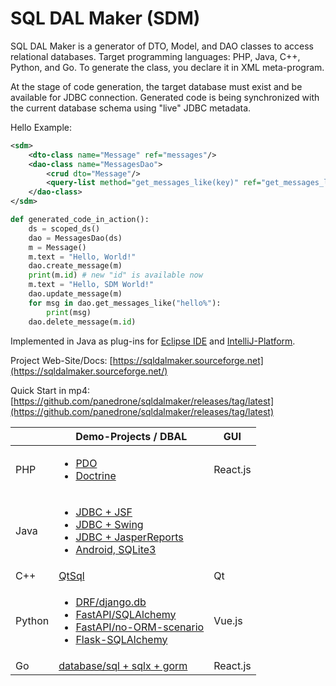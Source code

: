 # SQL DAL Maker (SDM)

SQL DAL Maker is a generator of DTO, Model, and DAO classes to access relational databases. Target
programming languages: PHP, Java, C++, Python, and Go. To generate the class, you declare it in XML meta-program. 

At the stage of code generation, the target database must exist and be available for JDBC connection.
Generated code is being synchronized with the current database schema using "live" JDBC metadata.

Hello Example:


```xml
<sdm>
    <dto-class name="Message" ref="messages"/>
    <dao-class name="MessagesDao">
        <crud dto="Message"/>
        <query-list method="get_messages_like(key)" ref="get_messages_like.sql"/>
    </dao-class>
</sdm>
```

```python
def generated_code_in_action():
    ds = scoped_ds()
    dao = MessagesDao(ds)
    m = Message()
    m.text = "Hello, World!"
    dao.create_message(m)
    print(m.id) # new "id" is available now
    m.text = "Hello, SDM World!"
    dao.update_message(m)
    for msg in dao.get_messages_like("hello%"):
        print(msg)
    dao.delete_message(m.id)
```

Implemented in Java as plug-ins for [Eclipse IDE](http://marketplace.eclipse.org/content/sql-dal-maker) and
[IntelliJ-Platform](http://plugins.jetbrains.com/plugin/7092).

Project Web-Site/Docs: [https://sqldalmaker.sourceforge.net](https://sqldalmaker.sourceforge.net/)

Quick Start in
mp4: [https://github.com/panedrone/sqldalmaker/releases/tag/latest](https://github.com/panedrone/sqldalmaker/releases/tag/latest)

|        | Demo-Projects / DBAL                                                                                                                                                                                                                                                                                                                                                                  | GUI      |
|--------|---------------------------------------------------------------------------------------------------------------------------------------------------------------------------------------------------------------------------------------------------------------------------------------------------------------------------------------------------------------------------------------|----------|
| PHP    | <ul><li>[PDO](https://github.com/panedrone/sdm_demo_php_todolist)</li><li>[Doctrine](https://github.com/panedrone/sdm_demo_todolist_php_doctrine)</li></ul>                                                                                                                                                                                                                           | React.js |
| Java   | <ul><li>[JDBC + JSF](https://github.com/panedrone/sdm_demo_jsf_todolist)</li><li>[JDBC + Swing](https://github.com/panedrone/sdm_demo_java_jdbc_swing_thesaurus_sqlite3)</li><li>[JDBC + JasperReports](https://github.com/panedrone/sdm_demo_jasper_reports_northwindEF)</li><li>[Android, SQLite3](https://github.com/panedrone/sdm_demo_android_thesaurus)</li><ul>                |          |
| C++    | [QtSql](https://github.com/panedrone/sdm_demo_qt6_thesaurus)                                                                                                                                                                                                                                                                                                                          | Qt       |
| Python | <ul><li>[DRF/django.db](https://github.com/panedrone/sdm_demo_todolist_django)</li><li>[FastAPI/SQLAlchemy](https://github.com/panedrone/sdm_demo_todolist_fastapi_sqlalchemy)</li><li>[FastAPI/no-ORM-scenario](https://github.com/panedrone/sdm_demo_fastapi_no_orm_scenario)</li><li>[Flask-SQLAlchemy](https://github.com/panedrone/sdm_demo_todolist_flask_sqlalchemy)</li></ul> | Vue.js   |
| Go     | [database/sql + sqlx + gorm](https://github.com/panedrone/sdm_todolist_golang_react_js_spa)                                                                                                                                                                                                                                                                                           | React.js |
